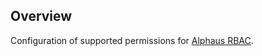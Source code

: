## Overview
Configuration of supported permissions for [Alphaus RBAC](https://docs.mobingi.com/v/ur-en/).
